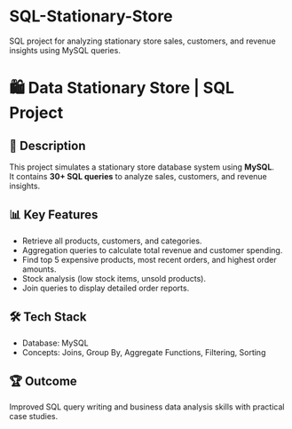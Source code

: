 # SQL-Stationary-Store
SQL project for analyzing stationary store sales, customers, and revenue insights using MySQL queries.
# 🛍️ Data Stationary Store | SQL Project

## 📌 Description
This project simulates a stationary store database system using **MySQL**.  
It contains **30+ SQL queries** to analyze sales, customers, and revenue insights.

## 📊 Key Features
- Retrieve all products, customers, and categories.
- Aggregation queries to calculate total revenue and customer spending.
- Find top 5 expensive products, most recent orders, and highest order amounts.
- Stock analysis (low stock items, unsold products).
- Join queries to display detailed order reports.

## 🛠 Tech Stack
- Database: MySQL  
- Concepts: Joins, Group By, Aggregate Functions, Filtering, Sorting  

## 🏆 Outcome
Improved SQL query writing and business data analysis skills with practical case studies.
